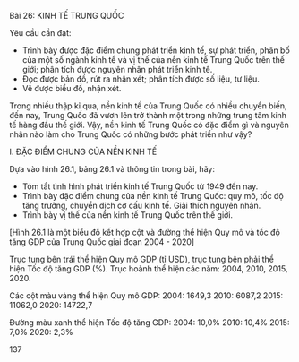Bài 26: KINH TẾ TRUNG QUỐC

Yêu cầu cần đạt:
- Trình bày được đặc điểm chung phát triển kinh tế, sự phát triển, phân bố của một số ngành kinh tế và vị thế của nền kinh tế Trung Quốc trên thế giới; phân tích được nguyên nhân phát triển kinh tế.
- Đọc được bản đồ, rút ra nhận xét; phân tích được số liệu, tư liệu.
- Vẽ được biểu đồ, nhận xét.

Trong nhiều thập kỉ qua, nền kinh tế của Trung Quốc có nhiều chuyển biến, đến nay, Trung Quốc đã vươn lên trở thành một trong những trung tâm kinh tế hàng đầu thế giới. Vậy, nền kinh tế Trung Quốc có đặc điểm gì và nguyên nhân nào làm cho Trung Quốc có những bước phát triển như vậy?

I. ĐẶC ĐIỂM CHUNG CỦA NỀN KINH TẾ

Dựa vào hình 26.1, bảng 26.1 và thông tin trong bài, hãy:
- Tóm tắt tình hình phát triển kinh tế Trung Quốc từ 1949 đến nay.
- Trình bày đặc điểm chung của nền kinh tế Trung Quốc: quy mô, tốc độ tăng trưởng, chuyển dịch cơ cấu kinh tế. Giải thích nguyên nhân.
- Trình bày vị thế của nền kinh tế Trung Quốc trên thế giới.

[Hình 26.1 là một biểu đồ kết hợp cột và đường thể hiện Quy mô và tốc độ tăng GDP của Trung Quốc giai đoạn 2004 - 2020]

Trục tung bên trái thể hiện Quy mô GDP (tỉ USD), trục tung bên phải thể hiện Tốc độ tăng GDP (%).
Trục hoành thể hiện các năm: 2004, 2010, 2015, 2020.

Các cột màu vàng thể hiện Quy mô GDP:
2004: 1649,3
2010: 6087,2
2015: 11062,0
2020: 14722,7

Đường màu xanh thể hiện Tốc độ tăng GDP:
2004: 10,0%
2010: 10,4%
2015: 7,0%
2020: 2,3%

137